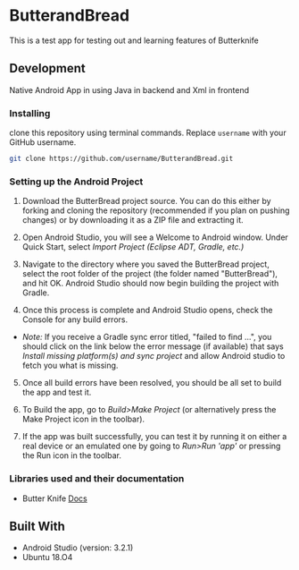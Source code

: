 # ButterandBread

This is a test app for testing out and learning features of Butterknife 

## Development

Native Android App in using Java in backend and Xml in frontend

### Installing

clone this repository using terminal commands. Replace `username` with your GitHub username.

```bash
git clone https://github.com/username/ButterandBread.git
```
### Setting up the Android Project

1. Download the ButterBread project source. You can do this either by forking and cloning the repository (recommended if you plan on pushing changes) or by downloading it as a ZIP file and extracting it.

2. Open Android Studio, you will see a Welcome to Android window. Under Quick Start, select _Import Project (Eclipse ADT, Gradle, etc.)_

3. Navigate to the directory where you saved the ButterBread project, select the root folder of the project (the folder named "ButterBread"), and hit OK. Android Studio should now begin building the project with Gradle.

4. Once this process is complete and Android Studio opens, check the Console for any build errors.

  - _Note:_ If you receive a Gradle sync error titled, "failed to find ...", you should click on the link below the error message (if available) that says _Install missing platform(s) and sync project_ and allow Android studio to fetch you what is missing.

5. Once all build errors have been resolved, you should be all set to build the app and test it.

6. To Build the app, go to _Build>Make Project_ (or alternatively press the Make Project icon in the toolbar).

7. If the app was built successfully, you can test it by running it on either a real device or an emulated one by going to _Run>Run 'app'_ or pressing the Run icon in the toolbar.


### Libraries used and their documentation
- Butter Knife [Docs](https://github.com/JakeWharton/butterknife/)

## Built With

- Android Studio (version: 3.2.1)
- Ubuntu 18.O4
